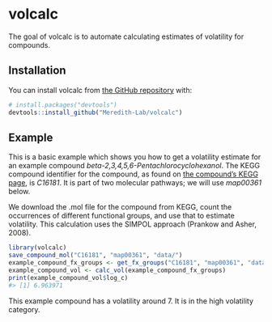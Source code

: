 
<!-- README.md is generated from README.Rmd. Please edit that file -->

# volcalc

<!-- badges: start -->
<!-- badges: end -->

The goal of volcalc is to automate calculating estimates of volatility
for compounds.

## Installation

You can install volcalc from [the GitHub
repository](https://github.com/Meredith-Lab/volcalc) with:

``` r
# install.packages("devtools")
devtools::install_github("Meredith-Lab/volcalc")
```

## Example

This is a basic example which shows you how to get a volatility estimate
for an example compound *beta-2,3,4,5,6-Pentachlorocyclohexanol*. The
KEGG compound identifier for the compound, as found on [the compound’s
KEGG page](https://www.genome.jp/dbget-bin/www_bget?C16181), is
*C16181*. It is part of two molecular pathways; we will use *map00361*
below.

We download the .mol file for the compound from KEGG, count the
occurrences of different functional groups, and use that to estimate
volatility. This calculation uses the SIMPOL approach (Prankow and
Asher, 2008).

``` r
library(volcalc)
save_compound_mol("C16181", "map00361", "data/")
example_compound_fx_groups <- get_fx_groups("C16181", "map00361", "data/")
example_compound_vol <- calc_vol(example_compound_fx_groups)
print(example_compound_vol$log_c)
#> [1] 6.963971
```

This example compound has a volatility around 7. It is in the high
volatility category.
